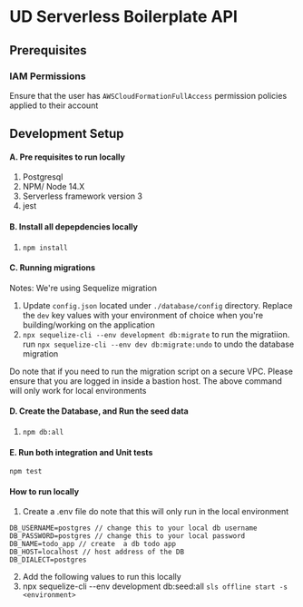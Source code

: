 # UD Serverless Boilerplate API

## Prerequisites

### IAM Permissions
Ensure that the user has ```AWSCloudFormationFullAccess``` permission policies applied to their account

## Development Setup 

#### A. Pre requisites to run locally
1. Postgresql
2. NPM/ Node 14.X
3. Serverless framework version 3
4. jest

#### B. Install all depepdencies locally
1. ```npm install```


#### C. Running migrations
Notes: We're using Sequelize migration
1. Update ```config.json``` located under ```./database/config``` directory. Replace the ```dev``` key values with your environment of choice when you're building/working on the application
2. ```npx sequelize-cli --env development db:migrate``` to run the migratiion. run ```npx sequelize-cli --env dev db:migrate:undo``` to undo the database migration

Do note that if you need to run the migration script on a secure VPC. Please ensure that you are logged in inside a bastion host. The above command will only work for local environments

#### D. Create the Database, and Run the seed data
1. ```npm db:all```

#### E. Run both integration and Unit tests
``` npm test ```

#### How to run locally
1. Create a .env file do note that this will only run in the local environment

``` 
DB_USERNAME=postgres // change this to your local db username
DB_PASSWORD=postgres // change this to your local password
DB_NAME=todo_app // create  a db todo app
DB_HOST=localhost // host address of the DB
DB_DIALECT=postgres
```

2. Add the following values to run this locally
3. npx sequelize-cli --env development db:seed:all
``` sls offline start -s <environment> ```